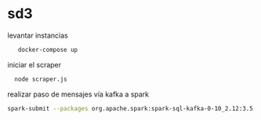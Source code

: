 # sd3





levantar instancias

```bash
   docker-compose up 
   ```

iniciar el scraper
```bash
  node scraper.js
   ```

realizar paso de mensajes vía kafka a spark
```bash
spark-submit --packages org.apache.spark:spark-sql-kafka-0-10_2.12:3.5.3 --conf spark.authenticate=false kafka_spark_integration.py
   ```


